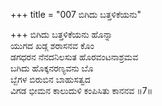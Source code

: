 +++
title = "007 ಬಿಗಿದು ಬತ್ತಳಿಕೆಯನು"

+++
ಬಿಗಿದು ಬತ್ತಳಿಕೆಯನು ಹೊನ್ನಾ  
ಯುಗದ ಖಡ್ಗ ಶರಾಸನವ ಕೊಂ  
ಡಗಧರನ ನೆನದನಿಲಸುತ ಹೊರವಂಟನಾಶ್ರಮವ  
ಬಗಿದು ಹೊಕ್ಕನರಣ್ಯವನು ಬೊ  
ಬ್ಬೆಗಳ ಬಿರುಬಿನ ಬಾಹುಸತ್ವದ  
ವಿಗಡ ಭೀಮನ ಕಾಲುದುಳಿ ಕಂಪಿಸಿತು ಕಾನನವ      ॥7॥